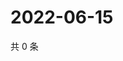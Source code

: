 # 2022-06-15

共 0 条

<!-- BEGIN WEIBO -->
<!-- 最后更新时间 Wed Jun 15 2022 01:09:52 GMT+0800 (China Standard Time) -->

<!-- END WEIBO -->
